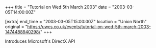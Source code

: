 +++
title = "Tutorial on Wed 5th March 2003"
date = "2003-03-05T14:00:00Z"

[extra]
end_time = "2003-03-05T15:00:00Z"
location = "Union North"
original = "https://uwcs.co.uk/events/tutorial-on-wed-5th-march-2003-1474488940298/"
+++

Introduces Microsoft's DirectX API

